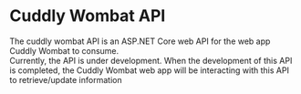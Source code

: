 # Cuddly Wombat API
 
The cuddly wombat API is an ASP.NET Core web API for the web app Cuddly Wombat to consume. <br />
Currently, the API is under development. When the development of this API is completed, the Cuddly Wombat web app will be interacting with this API to retrieve/update information

